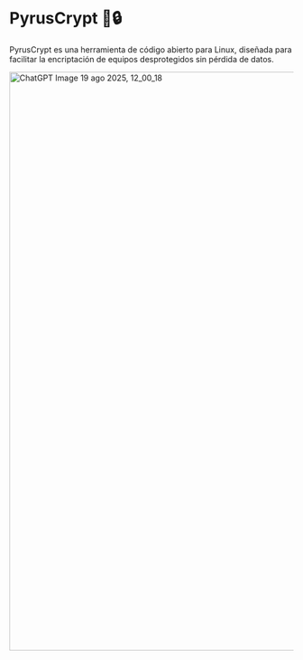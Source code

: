 # PyrusCrypt 🐲🔒
PyrusCrypt es una herramienta de código abierto para Linux, diseñada para facilitar la encriptación de equipos desprotegidos sin pérdida de datos.

<img width="1536" height="1024" alt="ChatGPT Image 19 ago 2025, 12_00_18" src="https://github.com/user-attachments/assets/083fd893-838a-4d42-a4bc-81b1003aecd1" />



